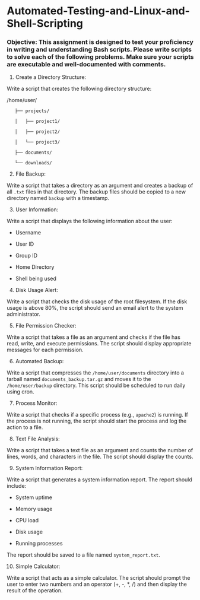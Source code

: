 # Automated-Testing-and-Linux-and-Shell-Scripting

### Objective: This assignment is designed to test your proficiency in writing and understanding Bash scripts. Please write scripts to solve each of the following problems. Make sure your scripts are executable and well-documented with comments.

1. Create a Directory Structure:

Write a script that creates the following directory structure:

   /home/user/

       ├── projects/

       │   ├── project1/

       │   ├── project2/

       │   └── project3/

       ├── documents/

       └── downloads/


2. File Backup:

Write a script that takes a directory as an argument and creates a backup of all `.txt` files in that directory. The backup files should be copied to a new directory named `backup` with a timestamp.


3. User Information:

Write a script that displays the following information about the user:

   - Username

   - User ID

   - Group ID

   - Home Directory

   - Shell being used


4. Disk Usage Alert:

Write a script that checks the disk usage of the root filesystem. If the disk usage is above 80%, the script should send an email alert to the system administrator.


5. File Permission Checker:

Write a script that takes a file as an argument and checks if the file has read, write, and execute permissions. The script should display appropriate messages for each permission.


6. Automated Backup:

Write a script that compresses the `/home/user/documents` directory into a tarball named `documents_backup.tar.gz` and moves it to the `/home/user/backup` directory. This script should be scheduled to run daily using cron.


7. Process Monitor:

Write a script that checks if a specific process (e.g., `apache2`) is running. If the process is not running, the script should start the process and log the action to a file.


8. Text File Analysis:

Write a script that takes a text file as an argument and counts the number of lines, words, and characters in the file. The script should display the counts.


9. System Information Report:

Write a script that generates a system information report. The report should include:

   - System uptime

   - Memory usage

   - CPU load

   - Disk usage

   - Running processes

The report should be saved to a file named `system_report.txt`.


10. Simple Calculator:

Write a script that acts as a simple calculator. The script should prompt the user to enter two numbers and an operator (+, -, *, /) and then display the result of the operation.
